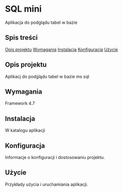 # SQL mini
Aplikacja do podglądu tabel w bazie

## Spis treści
 [Opis projektu](#opis-projektu)
 [Wymagania](#wymagania)
 [Instalacja](#instalacja)
 [Konfiguracja](#konfiguracja)
 [Użycie](#użycie)

## Opis projektu
Aplikacj do podglądu tabel w bazie ms sql

## Wymagania
Framework 4.7

## Instalacja
W katalogu aplikacji

## Konfiguracja
Informacje o konfiguracji i dostosowaniu projektu.

## Użycie
Przykłady użycia i uruchamiania aplikacji.